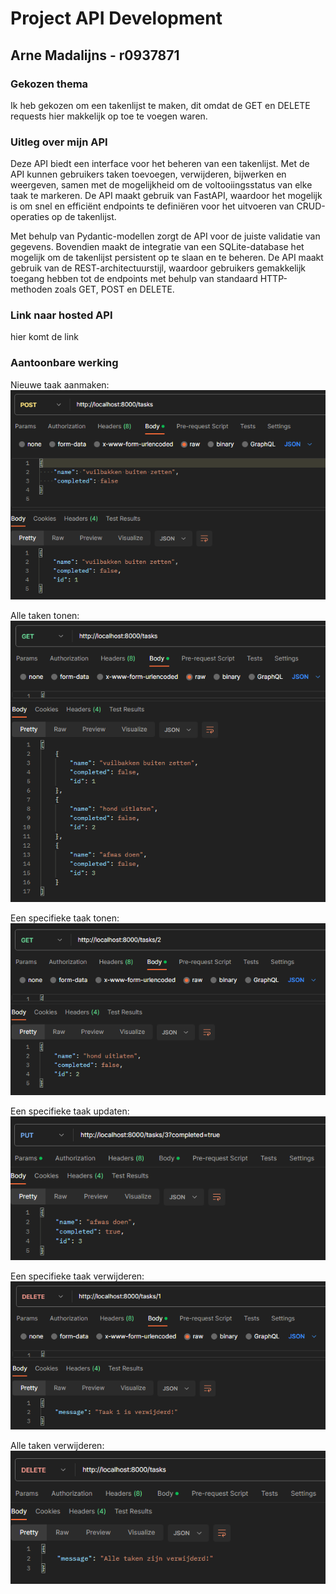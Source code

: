 # Project API Development
## Arne Madalijns - r0937871
### Gekozen thema
Ik heb gekozen om een takenlijst te maken, dit omdat de GET en DELETE requests hier makkelijk op toe te voegen waren.

### Uitleg over mijn API
Deze API biedt een interface voor het beheren van een takenlijst. Met de API kunnen gebruikers taken toevoegen, verwijderen, bijwerken en weergeven, samen met de mogelijkheid om de voltooiingsstatus van elke taak te markeren. De API maakt gebruik van FastAPI, waardoor het mogelijk is om snel en efficiënt endpoints te definiëren voor het uitvoeren van CRUD-operaties op de takenlijst.

Met behulp van Pydantic-modellen zorgt de API voor de juiste validatie van gegevens. Bovendien maakt de integratie van een SQLite-database het mogelijk om de takenlijst persistent op te slaan en te beheren. De API maakt gebruik van de REST-architectuurstijl, waardoor gebruikers gemakkelijk toegang hebben tot de endpoints met behulp van standaard HTTP-methoden zoals GET, POST en DELETE.

### Link naar hosted API
hier komt de link

### Aantoonbare werking

Nieuwe taak aanmaken:
![alt tekst](images/createTask.png)

Alle taken tonen:
![alt tekst](images/readTasks.png)

Een specifieke taak tonen:
![alt tekst](images/readTask.png)

Een specifieke taak updaten:
![alt tekst](images/updateTask.png)

Een specifieke taak verwijderen:
![alt tekst](images/deleteTask.png)

Alle taken verwijderen:
![alt tekst](images/deleteTasks.png)
